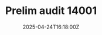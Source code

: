 ---
title: Prelim audit 14001
linkTitle: Prelim audit 14001
date: '2025-04-24T16:18:00Z'
weight: 1
description: No content
draft: false
ref: prelim-audit-14001
---